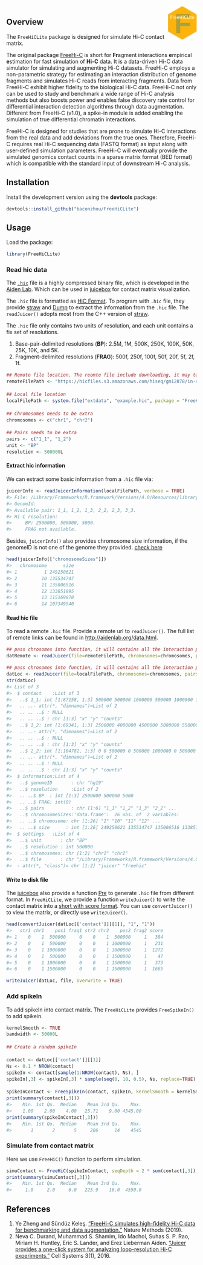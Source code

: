 
<!-- README.md is generated from README.Rmd. Please edit that file -->

<img src="man/figures/sticker.png" align="right" width="15%" height="15%" />

## Overview

The `FreeHiCLite` package is designed for simulate Hi-C contact matrix.

The original package [FreeHi-C](https://github.com/yezhengSTAT/FreeHiC)
is short for **Fr**agment interactions **e**mpirical **e**stimation for
fast simulation of **Hi-C** data. It is a data-driven Hi-C data
simulator for simulating and augmenting Hi-C datasets. FreeHi-C employs
a non-parametric strategy for estimating an interaction distribution of
genome fragments and simulates Hi-C reads from interacting fragments.
Data from FreeHi-C exhibit higher fidelity to the biological Hi-C data.
FreeHi-C not only can be used to study and benchmark a wide range of
Hi-C analysis methods but also boosts power and enables false discovery
rate control for differential interaction detection algorithms through
data augmentation. Different from FreeHi-C (v1.0), a spike-in module is
added enabling the simulation of true differential chromatin
interactions.

FreeHi-C is designed for studies that are prone to simulate Hi-C
interactions from the real data and add deviations from the true ones.
Therefore, FreeHi-C requires real Hi-C sequencing data (FASTQ format) as
input along with user-defined simulation parameters. FreeHi-C will
eventually provide the simulated genomics contact counts in a sparse
matrix format (BED format) which is compatible with the standard input
of downstream Hi-C analysis.

## Installation

Install the development version using the **devtools** package:

``` r
devtools::install_github("baconzhou/FreeHiCLite")
```

## Usage

Load the package:

``` r
library(FreeHiCLite)
```

### Read hic data

The [`.hic`](https://github.com/aidenlab/juicer/wiki/Data) file is a
highly compressed binary file, which is developed in the [Aiden
Lab](http://aidenlab.org/). Which can be used in
[juicebox](https://aidenlab.org/juicebox/) for contact matrix
visualization.

The `.hic` file is formatted as [HiC
Format](https://github.com/aidenlab/Juicebox/blob/master/HiCFormatV8.md).
To program with `.hic` file, they provide
[straw](https://github.com/aidenlab/straw) and
[Dump](https://github.com/aidenlab/juicer/wiki/Data-Extraction) to
extract the information from the `.hic` file. The `readJuicer()` adopts
most from the C++ version of [straw](https://github.com/aidenlab/straw).

The `.hic` file only contains two units of resolution, and each unit
contains a fix set of resolutions.

1.  Base-pair-delimited resolutions (**BP**): 2.5M, 1M, 500K, 250K,
    100K, 50K, 25K, 10K, and 5K.
2.  Fragment-delimited resolutions (**FRAG**): 500f, 250f, 100f, 50f,
    20f, 5f, 2f, 1f.

<!-- end list -->

``` r
## Remote file location. The reomte file include downloading, it may take a while
remoteFilePath <- "https://hicfiles.s3.amazonaws.com/hiseq/gm12878/in-situ/combined.hic"
 
## Local file location
localFilePath <- system.file("extdata", "example.hic", package = "FreeHiCLite")
 
## Chromosomes needs to be extra
chromosomes <- c("chr1", "chr2")

## Pairs needs to be extra
pairs <- c("1_1", "1_2")
unit <- "BP"
resolution <- 500000L
```

#### Extract hic information

We can extract some basic information from a `.hic` file via:

``` r
juicerInfo <- readJuicerInformation(localFilePath, verbose = TRUE)
#> File: /Library/Frameworks/R.framework/Versions/4.0/Resources/library/FreeHiCLite/extdata/example.hic
#> GenomId:
#> Available pair: 1_1, 1_2, 1_3, 2_2, 2_3, 3_3.
#> Hi-C resolution:
#>     BP: 2500000, 500000, 5000.
#>     FRAG not available.
```

Besides, `juicerInfo()` also provides chromosome size information, if
the genomeID is not one of the genome they provided. [check
here](https://github.com/aidenlab/juicer/wiki/Pre#usage)

``` r
head(juicerInfo[["chromosomeSizes"]])
#>   chromosome      size
#> 1          1 249250621
#> 2         10 135534747
#> 3         11 135006516
#> 4         12 133851895
#> 5         13 115169878
#> 6         14 107349540
```

#### Read hic file

To read a remote `.hic` file. Provide a remote url to `readJuicer()`.
The full list of remote links can be found in
<http://aidenlab.org/data.html>.

``` r
## pass chrosomes into function, it will contains all the interaction pairs
datRemote <- readJuicer(file=remoteFilePath, chromosomes=chromosomes, pairs = NULL, unit=unit, resolution=resolution)
```

``` r
## pass chrosomes into function, it will contains all the interaction pairs
datLoc <- readJuicer(file=localFilePath, chromosomes=chromosomes, pairs = NULL, unit=unit, resolution=resolution)
str(datLoc)
#> List of 3
#>  $ contact    :List of 3
#>   ..$ 1_1: int [1:87158, 1:3] 500000 500000 1000000 500000 1000000 1500000 500000 1000000 1500000 2000000 ...
#>   .. ..- attr(*, "dimnames")=List of 2
#>   .. .. ..$ : NULL
#>   .. .. ..$ : chr [1:3] "x" "y" "counts"
#>   ..$ 1_2: int [1:69341, 1:3] 2500000 4000000 4500000 5000000 5500000 6000000 7000000 8500000 9500000 10000000 ...
#>   .. ..- attr(*, "dimnames")=List of 2
#>   .. .. ..$ : NULL
#>   .. .. ..$ : chr [1:3] "x" "y" "counts"
#>   ..$ 2_2: int [1:104782, 1:3] 0 0 500000 0 500000 1000000 0 500000 1000000 1500000 ...
#>   .. ..- attr(*, "dimnames")=List of 2
#>   .. .. ..$ : NULL
#>   .. .. ..$ : chr [1:3] "x" "y" "counts"
#>  $ information:List of 4
#>   ..$ genomeID       : chr "hg19"
#>   ..$ resolution     :List of 2
#>   .. ..$ BP  : int [1:3] 2500000 500000 5000
#>   .. ..$ FRAG: int(0) 
#>   ..$ pairs          : chr [1:6] "1_1" "1_2" "1_3" "2_2" ...
#>   ..$ chromosomeSizes:'data.frame':  26 obs. of  2 variables:
#>   .. ..$ chromosome: chr [1:26] "1" "10" "11" "12" ...
#>   .. ..$ size      : int [1:26] 249250621 135534747 135006516 133851895 115169878 107349540 102531392 90354753 81195210 78077248 ...
#>  $ settings   :List of 4
#>   ..$ unit       : chr "BP"
#>   ..$ resolution : int 500000
#>   ..$ chromosomes: chr [1:2] "chr1" "chr2"
#>   ..$ file       : chr "/Library/Frameworks/R.framework/Versions/4.0/Resources/library/FreeHiCLite/extdata/example.hic"
#>  - attr(*, "class")= chr [1:2] "juicer" "freehic"
```

#### Write to disk file

The [juicebox](https://aidenlab.org/juicebox/) also provide a function
[Pre](https://github.com/aidenlab/juicer/wiki/Pre) to generate `.hic`
file from different format. In `FreeHiCLite`, we provide a function
`writeJuicer()` to write the contact matrix into a [short with score
format](https://github.com/aidenlab/juicer/wiki/Pre#short-with-score-format).
You can use `convertJuicer()` to view the matrix, or directly use
`writeJuicer()`.

``` r
head(convertJuicer(datLoc[['contact']][[1]], "1", "1"))
#>   str1 chr1    pos1 frag1 str2 chr2    pos2 frag2 score
#> 1    0    1  500000     0    0    1  500000     1   384
#> 2    0    1  500000     0    0    1 1000000     1   231
#> 3    0    1 1000000     0    0    1 1000000     1  1272
#> 4    0    1  500000     0    0    1 1500000     1    47
#> 5    0    1 1000000     0    0    1 1500000     1   373
#> 6    0    1 1500000     0    0    1 1500000     1  1665
```

``` r
writeJuicer(datLoc, file, overwrite = TRUE)
```

### Add spikeIn

To add spikeIn into contact matrix. The `FreeHiCLite` provides
`FreeSpikeIn()` to add spikein.

``` r
kernelSmooth <- TRUE
bandwidth <- 50000L

## Create a random spikeIn

contact <- datLoc[['contact']][[1]]
Ns <- 0.1 * NROW(contact)
spikeIn <- contact[sample(1:NROW(contact), Ns), ]
spikeIn[,3] <- spikeIn[,3] * sample(seq(0, 10, 0.5), Ns, replace=TRUE) # 3rd is the counts

spikeInContact <- FreeSpikeIn(contact, spikeIn, kernelSmooth = kernelSmooth, bandwidth = bandwidth)
print(summary(contact[,3]))
#>    Min. 1st Qu.  Median    Mean 3rd Qu.    Max. 
#>    1.00    2.00    4.00   25.71    9.00 4545.00
print(summary(spikeInContact[,3]))
#>    Min. 1st Qu.  Median    Mean 3rd Qu.    Max. 
#>       1       2       5     206      14    4545
```

### Simulate from contact matrix

Here we use `FreeHiC()` function to perform simulation.

``` r
simuContact <- FreeHiC(spikeInContact, seqDepth = 2 * sum(contact[,3]), resolution = 5000L)
print(summary(simuContact[,3]))
#>    Min. 1st Qu.  Median    Mean 3rd Qu.    Max. 
#>     1.0     2.0     6.0   225.9    16.0  4550.0
```

## References

1.  Ye Zheng and Sündüz Keleş. [“FreeHi-C simulates high-fidelity Hi-C
    data for benchmarking and data
    augmentation.”](https://www.nature.com/articles/s41592-019-0624-3)
    Nature Methods (2019).
2.  Neva C. Durand, Muhammad S. Shamim, Ido Machol, Suhas S. P. Rao,
    Miriam H. Huntley, Eric S. Lander, and Erez Lieberman Aiden.
    [“Juicer provides a one-click system for analyzing loop-resolution
    Hi-C
    experiments.”](https://www.cell.com/cell-systems/fulltext/S2405-4712\(16\)30219-8)
    Cell Systems 3(1), 2016.
